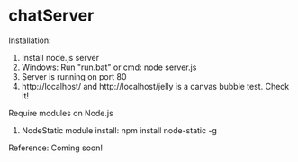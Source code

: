 # chatServer
Installation:
1) Install node.js server
2) Windows:
    Run "run.bat" 
  or
    cmd:
      node server.js
3) Server is running on port 80
4) http://localhost/
  and 
    http://localhost/jelly 
    is a canvas bubble test. Check it!

Require modules on Node.js

1) NodeStatic module
install:
  npm install node-static -g
  
Reference:
 Coming soon!

